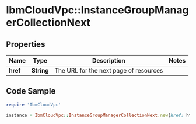 # IbmCloudVpc::InstanceGroupManagerCollectionNext

## Properties

Name | Type | Description | Notes
------------ | ------------- | ------------- | -------------
**href** | **String** | The URL for the next page of resources | 

## Code Sample

```ruby
require 'IbmCloudVpc'

instance = IbmCloudVpc::InstanceGroupManagerCollectionNext.new(href: https://us-south.iaas.cloud.ibm.com/v1/instance_groups/dd754295-e9e0-4c9d-bf6c-58fbc59e5727/managers?start&#x3D;9d5a91a3e2cbd233b5a5b33436855ed1&amp;limit&#x3D;20)
```


